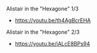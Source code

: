 Alistair in the "Hexagone" 1/3
* https://youtu.be/th4AgBcrEHA

Alistair in the "Hexagone" 2/3
* https://youtu.be/iALcE8BPs94
